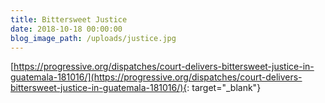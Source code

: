 ```yaml
---
title: Bittersweet Justice
date: 2018-10-18 00:00:00
blog_image_path: /uploads/justice.jpg
---
```


[https://progressive.org/dispatches/court-delivers-bittersweet-justice-in-guatemala-181016/](https://progressive.org/dispatches/court-delivers-bittersweet-justice-in-guatemala-181016/){: target="_blank"}